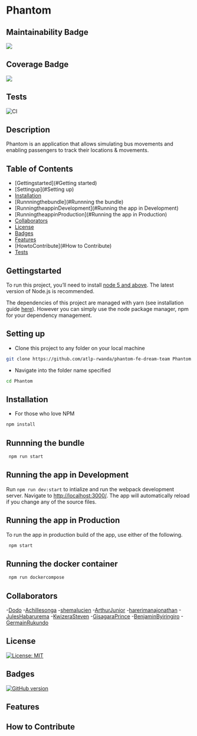 # Phantom

## Maintainability Badge
<a href="https://codeclimate.com/github/atlp-rwanda/phantom-fe-dream-team/maintainability"><img src="https://api.codeclimate.com/v1/badges/4a2cb342ecae405be27c/maintainability" /></a>

## Coverage Badge

<a href="https://codeclimate.com/github/atlp-rwanda/phantom-fe-dream-team/test_coverage"><img src="https://api.codeclimate.com/v1/badges/4a2cb342ecae405be27c/test_coverage" /></a>


## Tests
![CI](https://github.com/atlp-rwanda/phantom-fe-dream-team/actions/workflows/.github/workflows/main.yml/badge.svg)
## Description
Phantom is an application that allows simulating bus movements and enabling passengers to track their locations & movements. 

## Table of Contents
- [Gettingstarted](#Getting started)
- [Settingup](#Setting up)
- [Installation](#installation)
- [Runnningthebundle](#Runnning the bundle)
- [RunningtheappinDevelopment](#Running the app in Development)
- [RunningtheappinProduction](#Running the app in Production)
- [Collaborators](#Collaborators)
- [License](#license)
- [Badges](#Badges)
- [Features](#Features)
- [HowtoContribute](#How to Contribute)
- [Tests](#Tests)

## Gettingstarted
To run this project, you’ll need to install [node 5 and above](https://nodejs.org/en/). The latest version of Node.js is recommended. 

The dependencies of this project are managed with yarn (see installation guide [here](https://yarnpkg.com/en/)). However you can simply use the node package manager, npm for your dependency management.
## Setting up
+ Clone this project to any folder on your local machine
```bash
git clone https://github.com/atlp-rwanda/phantom-fe-dream-team Phantom
```
+ Navigate into the folder name specified
```bash
cd Phantom
```
## Installation

+ For those who love NPM
```bash 
npm install
```
## Runnning the bundle

```bash
 npm run start
```

## Running the app in Development

Run `npm run dev:start` to intialize and run the webpack development server. Navigate to [http://localhost:3000/](http://localhost:3000). The app will automatically reload if you change any of the source files.

## Running the app in Production

To run the app in production build of the app, use either of the following.

```bash
 npm start
```
## Running the docker container

```bash
 npm run dockercompose

```
## Collaborators
-[Dodo](#https://github.com/mukunzidd)
-[Achillesonga](#https://github.com/songa1)
-[shemalucien](#https://github.com/shemalucien)
-[ArthurJunior](#https://github.com/arthurjunior250)
-[harerimanajonathan](#https://github.com/harerajo)
-[JulesHabarurema](#https://github.com/Juleshb)
-[KwizeraSteven](#https://github.com/Stevenkwizera06)
-[GisagaraPrince](#https://github.com/gyssa-prince)
-[BenjaminByiringiro](#https://github.com/Benafrica)
-[GermainRukundo](#https://github.com/Rukundo725)
## License

[![License: MIT](https://img.shields.io/badge/License-MIT-brightgreen.svg)](https://opensource.org/licenses/MIT) 
## Badges
[![GitHub version](https://badge.fury.io/gh/temilaj%2Freact-webpack-starter.svg)](https://badge.fury.io/gh/temilaj%2Freact-webpack-starter)

## Features

## How to Contribute





